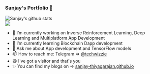 ### Sanjay's Portfolio  👋
![Sanjay's github stats](https://github-readme-stats.vercel.app/api?username=sanjay-thiyagarajan&show_icons=true&&title_color=03E6FF&text_color=9f9f9f&theme=radical) <br>
<img align="center" src="https://github-readme-stats.vercel.app/api/top-langs/?username=sanjay-thiyagarajan&hide=html&title_color=03E6FF&text_color=9f9f9f&icon_color=79ff97&bg_color=151515" />
<!--
**sanjay-thiyagarajan/sanjay-thiyagarajan** is a ✨ _special_ ✨ repository because its `README.md` (this file) appears on your GitHub profile.

Here are some ideas to get you started:
-->
- 🔭 I’m currently working on Inverse Reinforcement Learning, Deep Learning and Multiplatform App Development
- 🌱 I’m currently learning Blockchain Dapp development
- 💬 Ask me about App development and TensorFlow models
- 📫 How to reach me: Telegram => <a href = "https://t.me/techwizzie">@techwizzie</a>
- 😄 I've got a visitor and that's you
- ✨ You can find my blogs on => <a href = "https://sanjay-thiyagarajan.github.io/">sanjay-thiyagarajan.github.io</a>

